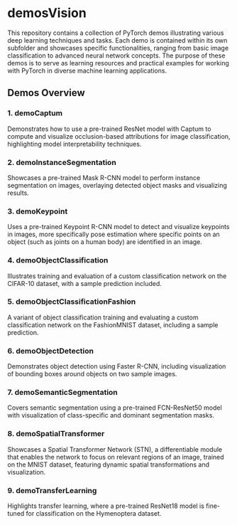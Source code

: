 # demosVision

This repository contains a collection of PyTorch demos illustrating various deep learning techniques and tasks. Each demo is contained within its own subfolder and showcases specific functionalities, ranging from basic image classification to advanced neural network concepts. The purpose of these demos is to serve as learning resources and practical examples for working with PyTorch in diverse machine learning applications.

## Demos Overview

### 1. demoCaptum
Demonstrates how to use a pre-trained ResNet model with Captum to compute and visualize occlusion-based attributions for image classification, highlighting model interpretability techniques.

### 2. demoInstanceSegmentation
Showcases a pre-trained Mask R-CNN model to perform instance segmentation on images, overlaying detected object masks and visualizing results.

### 3. demoKeypoint
Uses a pre-trained Keypoint R-CNN model to detect and visualize keypoints in images, more specifically pose estimation where specific points on an object (such as joints on a human body) are identified in an image. 

### 4. demoObjectClassification
Illustrates training and evaluation of a custom classification network on the CIFAR-10 dataset, with a sample prediction included.

### 5. demoObjectClassificationFashion
A variant of object classification training and evaluating a custom classification network on the FashionMNIST dataset, including a sample prediction.

### 6. demoObjectDetection
Demonstrates object detection using Faster R-CNN, including visualization of bounding boxes around objects on two sample images.

### 7. demoSemanticSegmentation
Covers semantic segmentation using a pre-trained FCN-ResNet50 model with visualization of class-specific and dominant segmentation masks.

### 8. demoSpatialTransformer
Showcases a Spatial Transformer Network (STN), a differentiable module that enables the network to focus on relevant regions of an image, trained on the MNIST dataset, featuring dynamic spatial transformations and visualization.

### 9. demoTransferLearning
Highlights transfer learning, where a pre-trained ResNet18 model is fine-tuned for classification on the Hymenoptera dataset.

